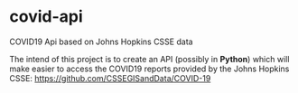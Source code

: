 # covid-api
COVID19 Api based on Johns Hopkins CSSE data

The intend of this project is to create an API (possibly in **Python**) which will make easier to access the COVID19 reports provided by the Johns Hopkins CSSE: https://github.com/CSSEGISandData/COVID-19
